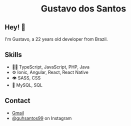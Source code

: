 <h1 align="center">
  Gustavo dos Santos
</h1>

## Hey! 👋
I'm Gustavo, a 22 years old developer from Brazil.

## Skills
- 👨‍💻 TypeScript, JavaScript, PHP, Java
- ⚙️ Ionic, Angular, React, React Native
- 👁️ SASS, CSS
- 💽 MySQL, SQL

## Contact
- [Gmail](gustavo.santos.dev99@gmail.com.br)
- [@guhsantos99](https://www.instagram.com/guhsantos99/) on Instagram

